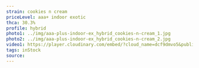 ```yaml
---
strain: cookies n cream
priceLevel: aaa+ indoor exotic
thca: 30.3%
profile: hybrid
photo1: ../img/aaa-plus-indoor-ex_hybrid_cookies-n-cream_1.jpg
photo2: ../img/aaa-plus-indoor-ex_hybrid_cookies-n-cream_2.jpg
video1: https://player.cloudinary.com/embed/?cloud_name=dcf9dmvo5&public_id=aaa-plus-indoor-ex_hybrid_cookies-n-cream_j0cn4y&profile=flower
tags: inStock
source:
---
```


